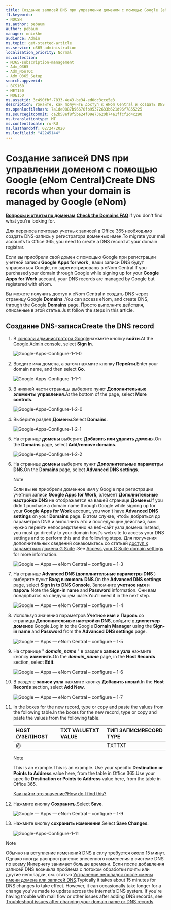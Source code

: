 ```yaml
---
title: Создание записей DNS при управлении доменом с помощью Google (eNom Central)
f1.keywords:
- NOCSH
ms.author: pebaum
author: pebaum
manager: mnirkhe
audience: Admin
ms.topic: get-started-article
ms.service: o365-administration
localization_priority: Normal
ms.collection:
- M365-subscription-management
- Adm_O365
- Adm_NonTOC
- Adm_O365_Setup
search.appverid:
- BCS160
- MET150
- MOE150
ms.assetid: 3c490fbf-7833-4e43-be34-ed0dc3cce5e3
description: Узнайте, как получить доступ к eNom Central и создать DNS через страницу Google Domains.
ms.openlocfilehash: 7a1de0887b96678fb95372633b621d96f7855225
ms.sourcegitcommit: ca2b58ef8f5be24f09e73620b74a1ffcf2d4c290
ms.translationtype: MT
ms.contentlocale: ru-RU
ms.lasthandoff: 02/24/2020
ms.locfileid: "42245144"
---
```

# <a name="create-dns-records-when-your-domain-is-managed-by-google-enom"></a><span data-ttu-id="09176-103">Создание записей DNS при управлении доменом с помощью Google (eNom Central)</span><span class="sxs-lookup"><span data-stu-id="09176-103">Create DNS records when your domain is managed by Google (eNom)</span></span>

 <span data-ttu-id="09176-104">**[Вопросы и ответы по доменам](../setup/domains-faq.md)**.</span><span class="sxs-lookup"><span data-stu-id="09176-104">**[Check the Domains FAQ](../setup/domains-faq.md)** if you don't find what you're looking for.</span></span> 
  
<span data-ttu-id="09176-105">Для переноса почтовых учетных записей в Office 365 необходимо создать DNS-запись у регистратора доменных имен.</span><span class="sxs-lookup"><span data-stu-id="09176-105">To migrate your mail accounts to Office 365, you need to create a DNS record at your domain registrar.</span></span>
  
<span data-ttu-id="09176-106">Если вы приобрели свой домен с помощью Google при регистрации учетной записи **Google Apps for work** , ваши записи DNS будут управляться Google, но зарегистрированы в eNom Central.</span><span class="sxs-lookup"><span data-stu-id="09176-106">If you purchased your domain through Google while signing up for your **Google Apps for Work** account, your DNS records are managed by Google but registered with eNom.</span></span> 
  
<span data-ttu-id="09176-107">Вы можете получить доступ к eNom Central и создать DNS через страницу Google **Domains** .</span><span class="sxs-lookup"><span data-stu-id="09176-107">You can access eNom, and create DNS, through the Google **Domains** page.</span></span> <span data-ttu-id="09176-108">Просто выполните действия, описанные в этой статье.</span><span class="sxs-lookup"><span data-stu-id="09176-108">Just follow the steps in this article.</span></span> 
  
## <a name="create-the-dns-record"></a><span data-ttu-id="09176-109">Создание DNS-записи</span><span class="sxs-lookup"><span data-stu-id="09176-109">Create the DNS record</span></span>

1. <span data-ttu-id="09176-110">В [консоли администратора Google](https://www.google.com/work/apps/business)нажмите кнопку **войти**.</span><span class="sxs-lookup"><span data-stu-id="09176-110">At the [Google Admin console](https://www.google.com/work/apps/business), select **Sign In**.</span></span>
    
    ![Google-Apps-Configure-1-1-0](../media/37a6e9f6-319e-4c02-aa18-d8d06df7953d.png)
  
2. <span data-ttu-id="09176-112">Введите имя домена, а затем нажмите кнопку **Перейти**.</span><span class="sxs-lookup"><span data-stu-id="09176-112">Enter your domain name, and then select **Go**.</span></span>
    
    ![Google-Apps-Configure-1-1-1](../media/2caf8dcb-4d40-4cfa-bc40-d634e454e699.png)
  
3. <span data-ttu-id="09176-114">В нижней части страницы выберите пункт **Дополнительные элементы управления**.</span><span class="sxs-lookup"><span data-stu-id="09176-114">At the bottom of the page, select **More controls**.</span></span>
    
    ![Google-Apps-Configure-1-2-0](../media/1518ff78-035b-423e-85a3-c16d7faa0968.png)
  
4. <span data-ttu-id="09176-116">Выберите раздел **Домены**.</span><span class="sxs-lookup"><span data-stu-id="09176-116">Select **Domains**.</span></span>
    
    ![Google-Apps-Configure-1-2-1](../media/c2972c06-9bca-43bd-9876-2cee63043bf1.png)
  
5. <span data-ttu-id="09176-118">На странице **домены** выберите **Добавить или удалить домены**.</span><span class="sxs-lookup"><span data-stu-id="09176-118">On the **Domains** page, select **Add/remove domains**.</span></span>
    
    ![Google-Apps-Configure-1-2-2](../media/07b8068f-9a05-40aa-a041-fc495c729a18.png)
  
6. <span data-ttu-id="09176-120">На странице **домены** выберите пункт **Дополнительные параметры DNS**.</span><span class="sxs-lookup"><span data-stu-id="09176-120">On the **Domains** page, select **Advanced DNS settings**.</span></span>
    
    > [!NOTE]
    > <span data-ttu-id="09176-121">Если вы не приобрели доменное имя у Google при регистрации учетной записи **Google Apps for Work**, элемент **Дополнительные настройки DNS** не отображается на вашей странице **Домены**.</span><span class="sxs-lookup"><span data-stu-id="09176-121">If you didn't purchase a domain name through Google while signing up for your **Google Apps for Work** account, you won't have **Advanced DNS settings** on your **Domains** page.</span></span> <span data-ttu-id="09176-122">В этом случае, чтобы добраться до параметров DNS и выполнить это и последующие действия, вам нужно перейти непосредственно на веб-сайт узла домена.</span><span class="sxs-lookup"><span data-stu-id="09176-122">Instead, you must go directly to your domain host's web site to access your DNS settings and to perform this and the following steps.</span></span> <span data-ttu-id="09176-123">Для получения дополнительных сведений ознакомьтесь со статьей [доступ к параметрам домена G Suite](https://support.google.com/a/answer/54693?hl=en) .</span><span class="sxs-lookup"><span data-stu-id="09176-123">See [Access your G Suite domain settings](https://support.google.com/a/answer/54693?hl=en) for more information.</span></span> 
  
    ![Google — Apps — eNom Central – configure – 1-3](../media/b244b29c-e479-40be-b380-4ffa0f74b421.png)
  
7. <span data-ttu-id="09176-125">На странице **Advanced DNS (дополнительные параметры DNS** ) выберите пункт **Вход в консоль DNS**.</span><span class="sxs-lookup"><span data-stu-id="09176-125">On the **Advanced DNS settings** page, select **Sign in to DNS Console**.</span></span> <span data-ttu-id="09176-126">Запомните **учетное имя** и **пароль**.</span><span class="sxs-lookup"><span data-stu-id="09176-126">Note the **Sign-in name** and **Password** information.</span></span> <span data-ttu-id="09176-127">Они вам понадобится на следующем шаге.</span><span class="sxs-lookup"><span data-stu-id="09176-127">You'll need it in the next step.</span></span> 
    
    ![Google — Apps — eNom Central – configure – 1-4](../media/056a2767-462f-4847-acee-d01e3f773add.png)
  
8. <span data-ttu-id="09176-129">Используя значения параметров **Учетное имя** и **Пароль** со страницы **Дополнительные настройки DNS**, войдите в **диспетчер доменов** Google.</span><span class="sxs-lookup"><span data-stu-id="09176-129">Log in to the Google **Domain Manager** using the **Sign-in name** and **Password** from the **Advanced DNS settings** page.</span></span> 
    
    ![Google — Apps — eNom Central – configure – 1-5](../media/08b74652-8cdb-4560-a5fd-0899f86deee8.png)
  
9. <span data-ttu-id="09176-131">На странице " ***domain_name*** " в разделе **записи узла** нажмите кнопку **изменить**.</span><span class="sxs-lookup"><span data-stu-id="09176-131">On the ***domain_name*** page, in the **Host Records** section, select **Edit**.</span></span>
    
    ![Google — Apps — eNom Central – configure – 1-6](../media/d54fec18-b9d1-4796-8397-0393c964eade.png)
  
10. <span data-ttu-id="09176-133">В разделе **записи узла** нажмите кнопку **Добавить новый**.</span><span class="sxs-lookup"><span data-stu-id="09176-133">In the **Host Records** section, select **Add New**.</span></span>
    
    ![Google — Apps — eNom Central – configure – 1-7](../media/3562806a-4328-4e60-a717-0566841204cf.png)
  
11. <span data-ttu-id="09176-135">In the boxes for the new record, type or copy and paste the values from the following table.</span><span class="sxs-lookup"><span data-stu-id="09176-135">In the boxes for the new record, type or copy and paste the values from the following table.</span></span>
    
    |<span data-ttu-id="09176-136">**HOST (УЗЕЛ)**</span><span class="sxs-lookup"><span data-stu-id="09176-136">**HOST**</span></span>|<span data-ttu-id="09176-137">**TXT VALUE**</span><span class="sxs-lookup"><span data-stu-id="09176-137">**TXT VALUE**</span></span>|<span data-ttu-id="09176-138">**ТИП ЗАПИСИ**</span><span class="sxs-lookup"><span data-stu-id="09176-138">**RECORD TYPE**</span></span>|
    |:-----|:-----|:-----|
    |@  <br/> ||<span data-ttu-id="09176-139">TXT</span><span class="sxs-lookup"><span data-stu-id="09176-139">TXT</span></span>  <br/> |

    > [!NOTE]
    > <span data-ttu-id="09176-140">This is an example.</span><span class="sxs-lookup"><span data-stu-id="09176-140">This is an example.</span></span> <span data-ttu-id="09176-141">Use your specific **Destination or Points to Address** value here, from the table in Office 365.</span><span class="sxs-lookup"><span data-stu-id="09176-141">Use your specific **Destination or Points to Address** value here, from the table in Office 365.</span></span> 
  
    [<span data-ttu-id="09176-142">Как найти это значение?</span><span class="sxs-lookup"><span data-stu-id="09176-142">How do I find this?</span></span>](../get-help-with-domains/information-for-dns-records.md)
  
12. <span data-ttu-id="09176-143">Нажмите кнопку **Сохранить**.</span><span class="sxs-lookup"><span data-stu-id="09176-143">Select **Save**.</span></span>
    
    ![Google — Apps — eNom Central – configure – 1-9](../media/7a6f7b45-8f79-487b-afe4-05949c2c04e8.png)
  
13. <span data-ttu-id="09176-145">Нажмите кнопку **сохранить изменения**.</span><span class="sxs-lookup"><span data-stu-id="09176-145">Select **Save Changes**.</span></span>
    
    ![Google-Apps-Configure-1-11](../media/7f321236-33fb-4a7d-9d03-26605e9e558c.png)
  
> [!NOTE]
>  <span data-ttu-id="09176-p105">Обычно на вступление изменений DNS в силу требуется около 15 минут. Однако иногда распространение внесенного изменения в системе DNS по всему Интернету занимает больше времени. Если после добавления записей DNS возникла проблема с потоком обработки почты или другие неполадки, см. статью [Устранение неполадок после смены имени домена или записей DNS](../get-help-with-domains/find-and-fix-issues.md).</span><span class="sxs-lookup"><span data-stu-id="09176-p105">Typically it takes about 15 minutes for DNS changes to take effect. However, it can occasionally take longer for a change you've made to update across the Internet's DNS system. If you're having trouble with mail flow or other issues after adding DNS records, see [Troubleshoot issues after changing your domain name or DNS records](../get-help-with-domains/find-and-fix-issues.md).</span></span> 
  
